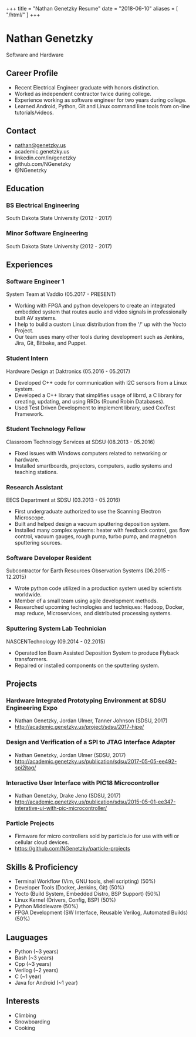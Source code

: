 +++
title = "Nathan Genetzky Resume"
date = "2018-06-10"
aliases = [
    "/html/"
]
+++

# Nathan Genetzky

Software and Hardware


## Career Profile

- Recent Electrical Engineer graduate with honors distinction.
- Worked as independent contractor twice during college.
- Experience working as software engineer for two years during college.
- Learned Android, Python, Git and Linux command line tools from on-line tutorials/videos.
        

## Contact

- nathan@genetzky.us
- academic.genetzky.us
- linkedin.com/in/genetzky
- github.com/NGenetzky
- @NGenetzky


## Education

### BS Electrical Engineering

South Dakota State University (2012 - 2017)

### Minor Software Engineering

South Dakota State University (2012 - 2017)

## Experiences

### Software Engineer 1

System Team at Vaddio (05.2017 - PRESENT)

- Working with FPGA and python developers to create an integrated embedded
system that routes audio and video signals in professionally built AV systems.
- I help to build a custom Linux distribution from the '/' up with the Yocto Project.
- Our team uses many other tools during development such as Jenkins,  Jira,
  Git, Bitbake, and Puppet.
        

### Student Intern

Hardware Design at Daktronics (05.2016 - 05.2017)

- Developed C++ code for communication with I2C sensors from a Linux system.
- Developed a C++ library that simplifies usage of librrd, a C library for
creating, updating, and using RRDs (Round Robin Databases).
- Used Test Driven Development to implement library, used CxxTest Framework.
        

### Student Technology Fellow

Classroom Technology Services at SDSU (08.2013 - 05.2016)

- Fixed issues with Windows computers related to networking or hardware.
- Installed smartboards, projectors, computers, audio systems and teaching stations.
        

### Research Assistant

EECS Department at SDSU (03.2013 - 05.2016)

- First undergraduate authorized to use the Scanning Electron Microscope.
- Built and helped design a vacuum sputtering deposition system.
- Installed many complex systems: heater with feedback control, gas flow
control, vacuum gauges, rough pump, turbo pump, and magnetron sputtering
sources.
        

### Software Developer Resident

Subcontractor for Earth Resources Observation Systems (06.2015 - 12.2015)

- Wrote python code utilized in a production system used by scientists
worldwide.
- Member of a small team using agile development methods.
- Researched upcoming technologies and techniques: Hadoop, Docker, map reduce,
  Microservices, and distributed processing systems.
        

### Sputtering System Lab Technician

NASCENTechnology (09.2014 - 02.2015)

- Operated Ion Beam Assisted Deposition System to produce Flyback transformers.
- Repaired or installed components on the sputtering system.
        


## Projects

### Hardware Integrated Prototyping Environment at SDSU Engineering Expo

- Nathan Genetzky, Jordan Ulmer, Tanner Johnson (SDSU, 2017)
- http://academic.genetzky.us/project/sdsu/2017-hipe/

### Design and Verification of a SPI to JTAG Interface Adapter

- Nathan Genetzky, Jordan Ulmer (SDSU, 2017)
- http://academic.genetzky.us/publication/sdsu/2017-05-05-ee492-spi2jtag/

### Interactive User Interface with PIC18 Microcontroller

- Nathan Genetzky, Drake Jeno (SDSU, 2017)
- http://academic.genetzky.us/publication/sdsu/2015-05-01-ee347-interative-ui-with-pic-microcontroller/

### Particle Projects

- Firmware for micro controllers sold by particle.io for use with wifi or cellular cloud devices.
- https://github.com/NGenetzky/particle-projects


## Skills & Proficiency

- Terminal Workflow (Vim, GNU tools, shell scripting) (50%)
- Developer Tools (Docker, Jenkins, Git) (50%)
- Yocto (Build System, Embedded Distro, BSP Support) (50%)
- Linux Kernel (Drivers, Config, BSP) (50%)
- Python Middleware (50%)
- FPGA Development (SW Interface, Reusable Verilog, Automated Builds) (50%)


## Lauguages

- Python (~3 years)
- Bash (~3 years)
- Cpp (~3 years)
- Verilog (~2 years)
- C (~1 year)
- Java for Android (~1 year)


## Interests

- Climbing
- Snowboarding
- Cooking
